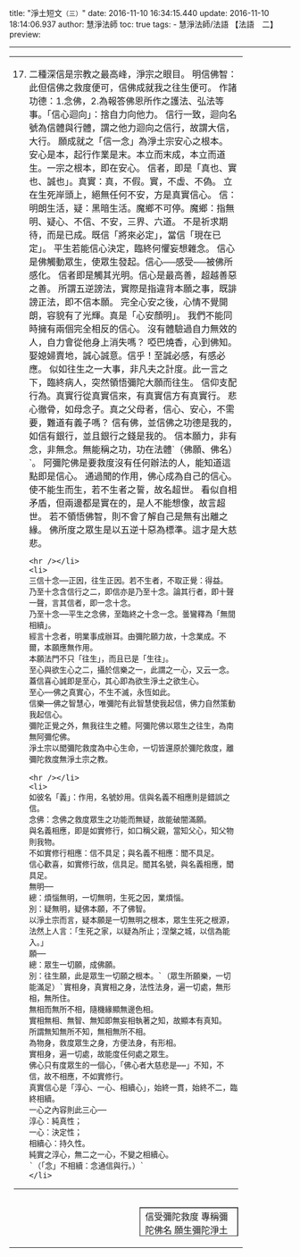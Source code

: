 title: "淨土短文`（三）`"
date: 2016-11-10 16:34:15.440
update: 2016-11-10 18:14:06.937
author: 慧淨法師
toc: true
tags:
    - 慧淨法師/法語	【法語　二】
preview: 

---

<div>
<table border="0" id="table3" style="width:83%">
	<tbody>
		<tr>
<td>
<ol start="17">
	<li>
	二種深信是宗教之最高峰，淨宗之眼目。
	明信佛智：此但信佛之救度便可，信佛成就我之往生便可。
	作諸功德：1.念佛，2.為報答佛恩所作之護法、弘法等事。「信心迴向」：捨自力向他力。
	信行一致，迴向名號為信體與行體，謂之他力迴向之信行，故謂大信，大行。
	願成就之「信一念」為淨土宗安心之根本。
	安心是本，起行作業是末。本立而末成，本立而道生。一宗之根本，即在安心。
	信者，即是「真也、實也、誠也」。真實：真，不假。實，不虛、不偽。
	立在生死岸頭上，絕無任何不安，方是真實信心。
	信：明朗生活，疑：黑暗生活。魔鄉不可停。魔鄉：指無明、疑心、不信、不安，三界、六道。
	不是祈求期待，而是已成。既信「將來必定」，當信「現在已定」。
	平生若能信心決定，臨終何懼妄想雜念。
	信心是佛觸動眾生，使眾生發起。信心──感受──被佛所感化。
	信者即是觸其光明。信心是最高善，超越善惡之善。
	所謂五逆謗法，實際是指違背本願之事，既誹謗正法，即不信本願。
	完全心安之後，心情不覺開朗，容貌有了光輝。真是「心安顏明」。
	我們不能同時擁有兩個完全相反的信心。
	沒有體驗過自力無效的人，自力會從他身上消失嗎？
	啞巴燒香，心到佛知。娶媳婦賣地，誠心誠意。信乎！至誠必感，有感必應。
	似如往生之一大事，非凡夫之計度。此一言之下，臨終病人，突然領悟彌陀大願而往生。
	信仰支配行為。真實行從真實信來，有真實信方有真實行。
	悲心徹骨，如母念子。真之父母者，信心、安心，不需要，難道有義子嗎？
	信有佛，並信佛之功德是我的，如信有銀行，並且銀行之錢是我的。
	信本願力，非有念，非無念。無能稱之功，功在法體`（佛願、佛名）`。
	阿彌陀佛是要救度沒有任何辦法的人，能知道這點即是信心。
	通過聞的作用，佛心成為自己的信心。
	使不能生而生，若不生者之誓，故名超世。
	看似自相矛盾，但兩邊都是實在的，是人不能想像，故言超世。
	若不領悟佛智，則不會了解自己是無有出離之緣。
	佛所度之眾生是以五逆十惡為標準。這才是大慈悲。

	<hr /></li>
	<li>
	三信十念──正因，往生正因。若不生者，不取正覺：得益。
	乃至十念含信行之二，即信亦是乃至十念。論其行者，即十聲一聲，言其信者，即一念十念。
	乃至十念──平生之念佛，至臨終之十念一念。曇鸞釋為「無間相續」。
	經言十念者，明業事成辦耳。由彌陀願力故，十念業成。不爾，本願應無作用。
	本願法門不只「往生」，而且已是「生往」。
	至心與欲生心之二，攝於信樂之一，此謂之一心，又云一念。
	蓋信喜心誠即是至心，其心即為欲生淨土之欲生心。
	至心──佛之真實心，不生不滅，永恆如此。
	信樂──佛之智慧心，唯彌陀有此智慧使我起信，佛力自然策動我起信心。
	彌陀正覺之外，無我往生之體。阿彌陀佛以眾生之往生，為南無阿彌佗佛。
	淨土宗以聞彌陀救度為中心生命，一切皆還原於彌陀救度，離彌陀救度無淨土宗之教。

	<hr /></li>
	<li>
	如彼名「義」：作用，名號妙用。信與名義不相應則是錯誤之信。
	念佛：念佛之救度眾生之功能而無疑，故能破闇滿願。
	與名義相應，即是如實修行，如口稱父親，當知父心，知父物則我物。
	不如實修行相應：信不具足；與名義不相應：聞不具足。
	信心歡喜，如實修行故，信具足。聞其名號，與名義相應，聞具足。
	無明──
	總：煩惱無明，一切無明，生死之因，業煩惱。
	別：疑無明，疑佛本願，不了佛智。
	以淨土宗而言，疑本願是一切無明之根本，眾生生死之根源，
	法然上人言：「生死之家，以疑為所止；涅槃之城，以信為能入。」
	願──
	總：眾生一切願，成佛願。
	別：往生願，此是眾生一切願之根本。`（眾生所願樂，一切能滿足）`實相身，真實相之身，法性法身，遍一切處，無形相，無所住。
	無相而無所不相，隨機緣顯無邊色相。
	實相無相、無智、無知即無妄相執著之知，故顯本有真知。
	所謂無知無所不知，無相無所不相。
	為物身，救度眾生之身，方便法身，有形相。
	實相身，遍一切處，故能度任何處之眾生。
	佛心只有度眾生的一個心，「佛心者大慈悲是⋯⋯」不知，不信，故不相應，不如實修行。
	真實信心是「淳心、一心、相續心」，始終一貫，始終不二，臨終相續。
	一心之內容則此三心──
	淳心：純真性；
	一心：決定性；
	相續心：持久性。
	純實之淳心，無二之一心，不變之相續心。
	`（「念」不相續：念通信與行。）`
	</li>
</ol>

<hr />
<div>
<table align="right" border="1" cellspacing="1" id="table4" style="height:52px; width:44%">
	<tbody>
		<tr>
<td>
信受彌陀救度 專稱彌陀佛名
願生彌陀淨土 廣度十方眾生
</td>
		</tr>
	</tbody>
</table>
</div>

</td>
		</tr>
	</tbody>
</table>
</div>


